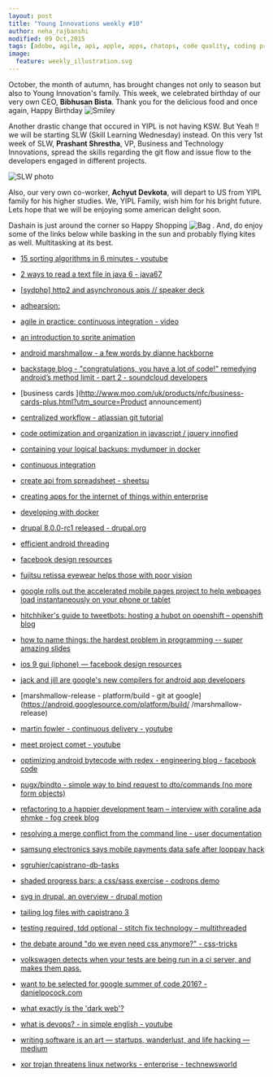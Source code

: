 ```yaml
---
layout: post
title: "Young Innovations weekly #10"
author: neha_rajbanshi
modified: 09 Oct,2015
tags: [adobe, agile, api, apple, apps, chatops, code quality, coding practice, commenting, compilers, continuous integration, dumps, facebook, hack, internet, internet of everything, ios9, mobile, mobile apps, mobile phones, naming, origami, photoshop, poor vision, prototype, summer of code 2016, technology, tool, ui/ux, android, android-performance, animation, asteriskwith adhearsion, business card, capistrano, ci, coding, comet, container, css, db, db dumps, design, dev practices, devops, docker, drupal, drupal 8, eye, eyewear, form, git, git workflow, google, googlesheets, gui, guide, http2, hubot, internet of things, iot, java, javascrit, jquery, linux, marshmallow, mobile payments, multi-dex, mysql, nfc, openshift, programming, progressbar, refactoring, resource, samsung, sass, sketch, softwaredevelopment, sorting-algorithms, sprite, svg, tdd, testing, ui, validation, video, web]
image:
  feature: weekly_illustration.svg
---
```


October, the month of autumn, has brought changes not only to season but also to Young Innovation's family. This week, we celebrated birthday of our very own CEO, **Bibhusan Bista**. Thank you for the delicious food and once again, Happy Birthday ![Smiley](/images/weekly10/birthdayCake.gif)

<!--more-->

Another drastic change that occured in YIPL is not having KSW. But Yeah !! we will be starting SLW (Skill Learning Wednesday) instead. On this very 1st week of SLW, **Prashant Shrestha**, VP, Business and Technology Innovations, spread the skills regarding the git flow and issue flow to the developers engaged in different projects.

![SLW photo](/images/weekly10/SLW10.jpg)

Also, our very own co-worker, **Achyut Devkota**, will depart to US from YIPL family for his higher studies. We, YIPL Family, wish him for his bright future. Lets hope that we will be enjoying some american delight soon.

Dashain is just around the corner so Happy Shopping ![Bag](/images/weekly10/shopping-bag.png) . And, do enjoy some of the links below while basking in the sun and probably flying kites as well. Multitasking at its best.


* [15 sorting algorithms in 6 minutes - youtube](https://www.youtube.com/watch?v=kPRA0W1kECg)

* [2 ways to read a text file in java 6 - java67](http://java67.blogspot.com/2015/06/2-ways-to-read-text-file-in-java-6.html)

* [[sydphp] http2 and asynchronous apis // speaker deck](https://speakerdeck.com/dshafik/sydphp-http2-and-asynchronous-apis)

* [adhearsion:](http://adhearsion.com/docs/getting-started/asterisk)

* [agile in practice: continuous integration - video](https://www.youtube.com/watch?v=RcTFpNlkiUs)

* [an introduction to sprite animation](http://eighthdaydesign.com/journal/sprite-animation)

* [android marshmallow - a few words by dianne hackborne](https://plus.google.com/u/0/105051985738280261832/posts/4x9tJoFWNof)

* [backstage blog - "congratulations, you have a lot of code!" remedying android’s method limit - part 2 - soundcloud developers](https://developers.soundcloud.com/blog/congratulations-you-have-a-lot-of-code-remedying-androids-method-limit-part-2)

* [business cards ](http://www.moo.com/uk/products/nfc/business-cards-plus.html?utm_source=Product announcement)

* [centralized workflow - atlassian git tutorial](https://www.atlassian.com/git/tutorials/comparing-workflows/centralized-workflow)

* [code optimization and organization in javascript / jquery innofied](http://www.innofied.com/code-optimization-organization-javascript-jquery/)

* [containing your logical backups: mydumper in docker](https://www.percona.com/blog/2015/09/21/containing-logical-backups-mydumper-docker/)

* [continuous integration](http://www.martinfowler.com/articles/continuousIntegration.html)

* [create api from spreadsheet - sheetsu](http://sheetsu.com/)

* [creating apps for the internet of things within enterprise](http://mobiledevices.about.com/od/additionalresources/tp/Creating-Apps-for-the-Internet-of-Things-within-Enterprise.htm?utm_content=20151005)

* [developing with docker](http://engineering.ifttt.com/oss/2015/10/06/developing-with-docker/)

* [drupal 8.0.0-rc1 released - drupal.org](https://www.drupal.org/drupal-8.0.0-rc1)

* [efficient android threading](http://www.slideshare.net/andersgoransson/efficient-android-threading)

* [facebook design resources](http://facebook.github.io/design/)

* [fujitsu retissa eyewear helps those with poor vision](http://nr.news-republic.com/Web/ArticleWeb.aspx?regionid=3)

* [google rolls out the accelerated mobile pages project to help webpages load instantaneously on your phone or tablet](http://www.androidpolice.com/2015/10/07/google-rolls-out-the-accelerated-mobile-pages-project-to-help-webpages-load-instantaneously-on-your-phone-or-tablet/)

* [hitchhiker's guide to tweetbots: hosting a hubot on openshift – openshift blog](https://blog.openshift.com/hitchhikers-guide-to-tweetbots-hosting-a-hubot-on-openshift/)

* [how to name things: the hardest problem in programming -- super amazing slides](http://www.slideshare.net/pirhilton/how-to-name-things-the-hardest-problem-in-programming)

* [ios 9 gui (iphone) — facebook design resources](http://facebook.github.io/design/ios9.html)

* [jack and jill are google's new compilers for android app developers](http://www.androidpolice.com/2014/11/30/jack-and-jill-are-googles-new-compilers-for-android-app-developers/)

* [marshmallow-release - platform/build - git at google](https://android.googlesource.com/platform/build/ /marshmallow-release)

* [martin fowler - continuous delivery - youtube](https://www.youtube.com/watch?v=aoMfbgF2D_4)

* [meet project comet - youtube](https://www.youtube.com/watch?v=PD5cCBhkgTg)

* [optimizing android bytecode with redex - engineering blog - facebook code](https://code.facebook.com/posts/1480969635539475/optimizing-android-bytecode-with-redex/)

* [pugx/bindto - simple way to bind request to dto/commands (no more form objects)](https://github.com/PUGX/Bindto)

* [refactoring to a happier development team – interview with coraline ada ehmke - fog creek blog](http://blog.fogcreek.com/refactoring-to-a-happier-development-team-interview-with-coraline-ada-ehmke/)

* [resolving a merge conflict from the command line - user documentation](https://help.github.com/articles/resolving-a-merge-conflict-from-the-command-line/)

* [samsung electronics says mobile payments data safe after looppay hack](http://nr.news-republic.com/Web/ArticleWeb.aspx?regionid=3)

* [sgruhier/capistrano-db-tasks](https://github.com/sgruhier/capistrano-db-tasks)

* [shaded progress bars: a css/sass exercise - codrops demo](http://tympanus.net/Tutorials/CSSProgress/)

* [svg in drupal, an overview - drupal motion](http://drupalmotion.com/article/svg-drupal-overview)

* [tailing log files with capistrano 3](http://www.talkingquickly.co.uk/2013/12/tailing-log-files-with-capistrano-3/)

* [testing required, tdd optional - stitch fix technology – multithreaded](http://multithreaded.stitchfix.com/blog/2015/10/06/testing-is-required/)

* [the debate around "do we even need css anymore?" - css-tricks](https://css-tricks.com/the-debate-around-do-we-even-need-css-anymore/)

* [volkswagen detects when your tests are being run in a ci server, and makes them pass.](https://github.com/auchenberg/volkswagen)

* [want to be selected for google summer of code 2016? - danielpocock.com](http://danielpocock.com/getting-selected-for-google-summer-of-code-2016)

* [what exactly is the 'dark web'?](http://netforbeginners.about.com/od/antivirusantispyware/tp/What-Exactly-Is-the-Dark-Web.htm?utm_source=zergnet)

* [what is devops? - in simple english - youtube](https://www.youtube.com/watch?v=_I94-tJlovg)

* [writing software is an art — startups, wanderlust, and life hacking — medium](https://medium.com/@ayasin/writing-software-is-an-art-f3ab53853344)

* [xor trojan threatens linux networks - enterprise - technewsworld](http://www.technewsworld.com/story/XOR-Trojan-Threatens-Linux-Networks-82559.html)

